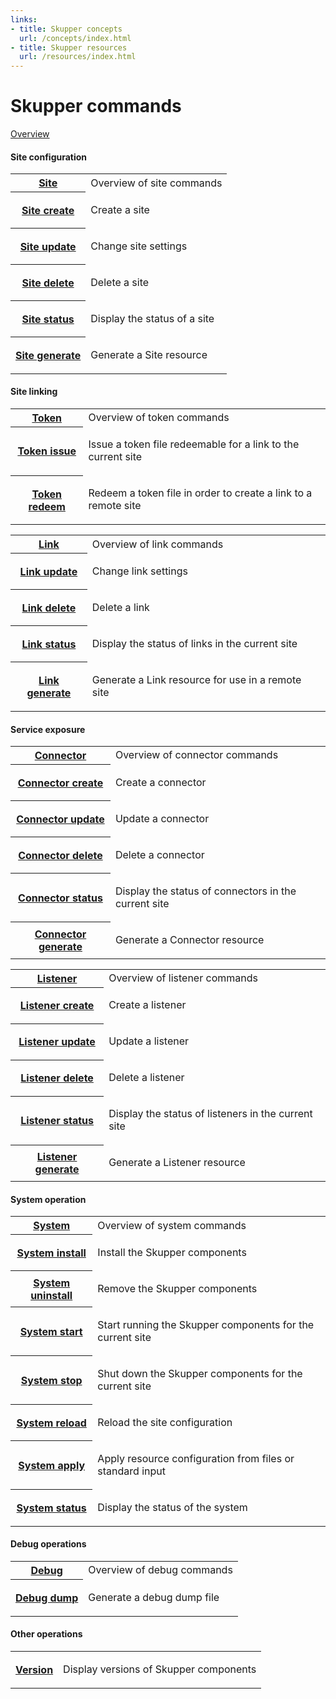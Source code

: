 ```yaml
---
links:
- title: Skupper concepts
  url: /concepts/index.html
- title: Skupper resources
  url: /resources/index.html
---
```


# Skupper commands

[Overview](overview.html)

#### Site configuration

<table class="objects">
<tr><th><a href="{{site_prefix}}/commands/site/index.html">Site</a></th><td>Overview of site commands</td></tr>
<tr><th><a href="{{site_prefix}}/commands/site/create.html">Site create</a></th><td><p>Create a site</p>
</td></tr>
<tr><th><a href="{{site_prefix}}/commands/site/update.html">Site update</a></th><td><p>Change site settings</p>
</td></tr>
<tr><th><a href="{{site_prefix}}/commands/site/delete.html">Site delete</a></th><td><p>Delete a site</p>
</td></tr>
<tr><th><a href="{{site_prefix}}/commands/site/status.html">Site status</a></th><td><p>Display the status of a site</p>
</td></tr>
<tr><th><a href="{{site_prefix}}/commands/site/generate.html">Site generate</a></th><td><p>Generate a Site resource</p>
</td></tr>
</table>


#### Site linking

<table class="objects">
<tr><th><a href="{{site_prefix}}/commands/token/index.html">Token</a></th><td>Overview of token commands</td></tr>
<tr><th><a href="{{site_prefix}}/commands/token/issue.html">Token issue</a></th><td><p>Issue a token file redeemable for a link to the current site</p>
</td></tr>
<tr><th><a href="{{site_prefix}}/commands/token/redeem.html">Token redeem</a></th><td><p>Redeem a token file in order to create a link to a remote site</p>
</td></tr>
</table>

<table class="objects">
<tr><th><a href="{{site_prefix}}/commands/link/index.html">Link</a></th><td>Overview of link commands</td></tr>
<tr><th><a href="{{site_prefix}}/commands/link/update.html">Link update</a></th><td><p>Change link settings</p>
</td></tr>
<tr><th><a href="{{site_prefix}}/commands/link/delete.html">Link delete</a></th><td><p>Delete a link</p>
</td></tr>
<tr><th><a href="{{site_prefix}}/commands/link/status.html">Link status</a></th><td><p>Display the status of links in the current site</p>
</td></tr>
<tr><th><a href="{{site_prefix}}/commands/link/generate.html">Link generate</a></th><td><p>Generate a Link resource for use in a remote site</p>
</td></tr>
</table>


#### Service exposure

<table class="objects">
<tr><th><a href="{{site_prefix}}/commands/connector/index.html">Connector</a></th><td>Overview of connector commands</td></tr>
<tr><th><a href="{{site_prefix}}/commands/connector/create.html">Connector create</a></th><td><p>Create a connector</p>
</td></tr>
<tr><th><a href="{{site_prefix}}/commands/connector/update.html">Connector update</a></th><td><p>Update a connector</p>
</td></tr>
<tr><th><a href="{{site_prefix}}/commands/connector/delete.html">Connector delete</a></th><td><p>Delete a connector</p>
</td></tr>
<tr><th><a href="{{site_prefix}}/commands/connector/status.html">Connector status</a></th><td><p>Display the status of connectors in the current site</p>
</td></tr>
<tr><th><a href="{{site_prefix}}/commands/connector/generate.html">Connector generate</a></th><td><p>Generate a Connector resource</p>
</td></tr>
</table>

<table class="objects">
<tr><th><a href="{{site_prefix}}/commands/listener/index.html">Listener</a></th><td>Overview of listener commands</td></tr>
<tr><th><a href="{{site_prefix}}/commands/listener/create.html">Listener create</a></th><td><p>Create a listener</p>
</td></tr>
<tr><th><a href="{{site_prefix}}/commands/listener/update.html">Listener update</a></th><td><p>Update a listener</p>
</td></tr>
<tr><th><a href="{{site_prefix}}/commands/listener/delete.html">Listener delete</a></th><td><p>Delete a listener</p>
</td></tr>
<tr><th><a href="{{site_prefix}}/commands/listener/status.html">Listener status</a></th><td><p>Display the status of listeners in the current site</p>
</td></tr>
<tr><th><a href="{{site_prefix}}/commands/listener/generate.html">Listener generate</a></th><td><p>Generate a Listener resource</p>
</td></tr>
</table>


#### System operation

<table class="objects">
<tr><th><a href="{{site_prefix}}/commands/system/index.html">System</a></th><td>Overview of system commands</td></tr>
<tr><th><a href="{{site_prefix}}/commands/system/install.html">System install</a></th><td><p>Install the Skupper components</p>
</td></tr>
<tr><th><a href="{{site_prefix}}/commands/system/uninstall.html">System uninstall</a></th><td><p>Remove the Skupper components</p>
</td></tr>
<tr><th><a href="{{site_prefix}}/commands/system/start.html">System start</a></th><td><p>Start running the Skupper components for the current site</p>
</td></tr>
<tr><th><a href="{{site_prefix}}/commands/system/stop.html">System stop</a></th><td><p>Shut down the Skupper components for the current site</p>
</td></tr>
<tr><th><a href="{{site_prefix}}/commands/system/reload.html">System reload</a></th><td><p>Reload the site configuration</p>
</td></tr>
<tr><th><a href="{{site_prefix}}/commands/system/apply.html">System apply</a></th><td><p>Apply resource configuration from files or standard input</p>
</td></tr>
<tr><th><a href="{{site_prefix}}/commands/system/status.html">System status</a></th><td><p>Display the status of the system</p>
</td></tr>
</table>


#### Debug operations

<table class="objects">
<tr><th><a href="{{site_prefix}}/commands/debug/index.html">Debug</a></th><td>Overview of debug commands</td></tr>
<tr><th><a href="{{site_prefix}}/commands/debug/dump.html">Debug dump</a></th><td><p>Generate a debug dump file</p>
</td></tr>
</table>


#### Other operations

<table class="objects">
<tr><th><a href="{{site_prefix}}/commands/version.html">Version</a></th><td><p>Display versions of Skupper components</p>
</td></tr>
</table>

